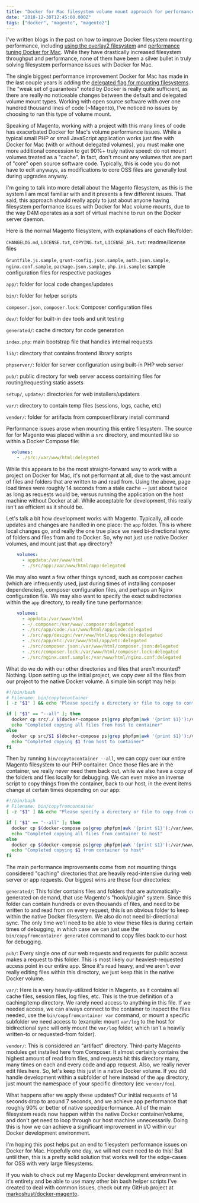 ```yaml
---
title: "Docker for Mac filesystem volume mount approach for performance"
date: "2018-12-30T12:45:00.000Z"
tags: ["docker", "magento", "magento2"]
---
```


I've written blogs in the past on how to improve Docker filesystem mounting performance, including <a href="https://markshust.com/2017/03/02/making-docker-mac-faster-overlay2-filesystem">using the overlay2 filesystem</a> and <a href="https://markshust.com/2018/01/30/performance-tuning-docker-mac">performance tuning Docker for Mac</a>. While they have drastically increased filesystem throughput and performance, none of them have been a silver bullet in truly solving filesystem performance issues with Docker for Mac.

The single biggest performance improvement Docker for Mac has made in the last couple years is adding the <a href="https://docs.docker.com/docker-for-mac/osxfs-caching/#delegated" target="_blank">delegated flag for mounting filesystems</a>. The "weak set of guarantees" noted by Docker is really quite sufficient, as there are really no noticeable changes between the default and delegated volume mount types. Working with open source software with over one hundred thousand lines of code (~Magento), I've noticed no issues by choosing to run this type of volume mount.

Speaking of Magento, working with a project with this many lines of code has exacerbated Docker for Mac's volume performance issues. While a typical small PHP or small JavaScript application works just fine with Docker for Mac (with or without delegated volumes), you must make one more additional concession to get 90%+ truly native speed: do not mount volumes treated as a "cache". In fact, don't mount any volumes that are part of "core" open source software code. Typically, this is code you do not have to edit anyways, as modifications to core OSS files are generally lost during upgrades anyway.

I'm going to talk into more detail about the Magento filesystem, as this is the system I am most familiar with and it presents a few different issues. That said, this approach should really apply to just about anyone having filesystem performance issues with Docker for Mac volume mounts, due to the way D4M operates as a sort of virtual machine to run on the Docker server daemon.

Here is the normal Magento filesystem, with explanations of each file/folder:

`CHANGELOG.md`, `LICENSE.txt`, `COPYING.txt`, `LICENSE_AFL.txt`: readme/license files

`Gruntfile.js.sample`, `grunt-config.json.sample`, `auth.json.sample`, `nginx.conf.sample`, `package.json.sample`, `php.ini.sample`: sample configuration files for respective packages

`app/`: folder for local code changes/updates

`bin/`: folder for helper scripts

`composer.json`, `composer.lock`: Composer configuration files

`dev/`: folder for built-in dev tools and unit testing

`generated/`: cache directory for code generation

`index.php`: main bootstrap file that handles internal requests

`lib/`: directory that contains frontend library scripts

`phpserver/`: folder for server configuration using built-in PHP web server

`pub/`: public directory for web server access containing files for routing/requesting static assets

`setup/`, `update/`: directories for web installers/updaters

`var/`: directory to contain temp files (sessions, logs, cache, etc)

`vendor/`: folder for artifacts from composer/library install command

Performance issues arose when mounting this entire filesystem. The source for for Magento was placed within a `src` directory, and mounted like so within a Docker Compose file:

```yaml
  volumes:
    - ./src:/var/www/html:delegated
```

While this appears to be the most straight-forward way to work with a project on Docker for Mac, it's not performant at all, due to the vast amount of files and folders that are written to and read from. Using the above, page load times were roughly 14 seconds from a stale cache -- just about twice as long as requests would be, versus running the application on the host machine without Docker at all. While acceptable for development, this really isn't as efficient as it should be.

Let's talk a bit how development works with Magento. Typically, all code updates and changes are handled in one place: the `app` folder. This is where local changes go, and really the one true place we need bi-directional sync of folders and files from and to Docker. So, why not just use native Docker volumes, and mount just that `app` directory?

```yaml
    volumes:
      - appdata:/var/www/html
      - ./src/app:/var/www/html/app:delegated
```

We may also want a few other things synced, such as composer caches (which are infrequently used, just during times of installing composer dependencies), composer configuration files, and perhaps an Nginx configuration file. We may also want to specify the exact subdirectories within the `app` directory, to really fine tune performance:

```yaml
    volumes:
      - appdata:/var/www/html
      - ~/.composer:/var/www/.composer:delegated
      - ./src/app/code:/var/www/html/app/code:delegated
      - ./src/app/design:/var/www/html/app/design:delegated
      - ./src/app/etc:/var/www/html/app/etc:delegated
      - ./src/composer.json:/var/www/html/composer.json:delegated
      - ./src/composer.lock:/var/www/html/composer.lock:delegated
      - ./src/nginx.conf.sample:/var/www/html/nginx.conf:delegated
```

What do we do with our other directories and files that aren't mounted? Nothing. Upon setting up the initial project, we copy over all the files from our project to the native Docker volume. A simple bin script may help:

```bash
#!/bin/bash
# Filename: bin/copytocontainer
[ -z "$1" ] && echo "Please specify a directory or file to copy to container (ex. vendor, --all)" && exit

if [ "$1" == "--all" ]; then
  docker cp src/./ $(docker-compose ps|grep phpfpm|awk '{print $1}'):/var/www/html/
  echo "Completed copying all files from host to container"
else
  docker cp src/$1 $(docker-compose ps|grep phpfpm|awk '{print $1}'):/var/www/html/
  echo "Completed copying $1 from host to container"
fi
```

Then by running `bin/copytocontainer --all`, we can copy over our entire Magento filesystem to our PHP container. Once those files are in the container, we really never need them back out, while we also have a copy of the folders and files locally for debugging. We can even make an inverse script to copy things from the container, back to our host, in the event items change at certain times depending on our app:

```bash
#!/bin/bash
# Filename: bin/copyfromcontainer
[ -z "$1" ] && echo "Please specify a directory or file to copy from container (ex. vendor, --all)" && exit

if [ "$1" == "--all" ]; then
  docker cp $(docker-compose ps|grep phpfpm|awk '{print $1}'):/var/www/html/./ src/
  echo "Completed copying all files from container to host"
else
  docker cp $(docker-compose ps|grep phpfpm|awk '{print $1}'):/var/www/html/$1 src/
  echo "Completed copying $1 from container to host"
fi
```

The main performance improvements come from not mounting things considered "caching" directories that are heavily read-intensive during web server or app requests. Our biggest wins are these four directories:

`generated/`: This folder contains files and folders that are automatically-generated on demand, that use Magento's "hook/plugin" system. Since this folder can contain hundreds or even thousands of files, and need to be written to and read from on every request, this is an obvious folder to keep within the native Docker filesystem. We also do not need bi-directional sync. The only time we'll need to be able to view these files is during certain times of debugging, in which case we can just use the `bin/copyfromcontainer generated` command to copy files back to our host for debugging.

`pub/`: Every single one of our web requests and requests for public access makes a request to this folder. This is most likely our heaviest-requested access point in our entire app. Since it's read heavy, and we aren't ever really editing files within this directory, we just keep this in the native Docker volume.

`var/`: Here is a very heavily-utilized folder in Magento, as it contains all cache files, session files, log files, etc. This is the true definition of a caching/temp directory. We rarely need access to anything in this file. If we needed access, we can always connect to the container to inspect the files needed, use the `bin/copyfromcontainer var` command, or mount a specific subfolder we need access to (example: mount `var/log` to the host for bidirectional sync will only mount the `var/log` folder, which isn't a heavily written-to or requested-from folder).

`vendor/`: This is considered an "artifact" directory. Third-party Magento modules get installed here from Composer. It almost certainly contains the highest amount of read from files, and requests hit this directory many, many times on each and every code and app request. Also, we really never edit files here. So, let's keep this just in a native Docker volume. If you did handle development within a subfolder of here instead of the `app` directory, just mount the namespace of your specific directory (ex: `vendor/foo`).

What happens after we apply these updates? Our initial requests of 14 seconds drop to around 7 seconds, and we achieve app performance that roughly 90% or better of native speed/performance. All of the main filesystem reads now happen within the native Docker container/volume, and don't get need to loop through our host machine unnecessarily. Doing this is how we can achieve a significant improvement in I/O within our Docker development environment.

I'm hoping this post helps put an end to filesystem performance issues on Docker for Mac. Hopefully one day, we will not even need to do this! But until then, this is a pretty solid solution that works well for the edge-cases for OSS with very large filesystems.

If you wish to check out my Magento Docker development environment in it's entirety and be able to use many other bin bash helper scripts I've created to deal with common issues, check out my GitHub project at <a href="https://github.com/markoshust/docker-magento" target="_blank">markoshust/docker-magento</a>.
